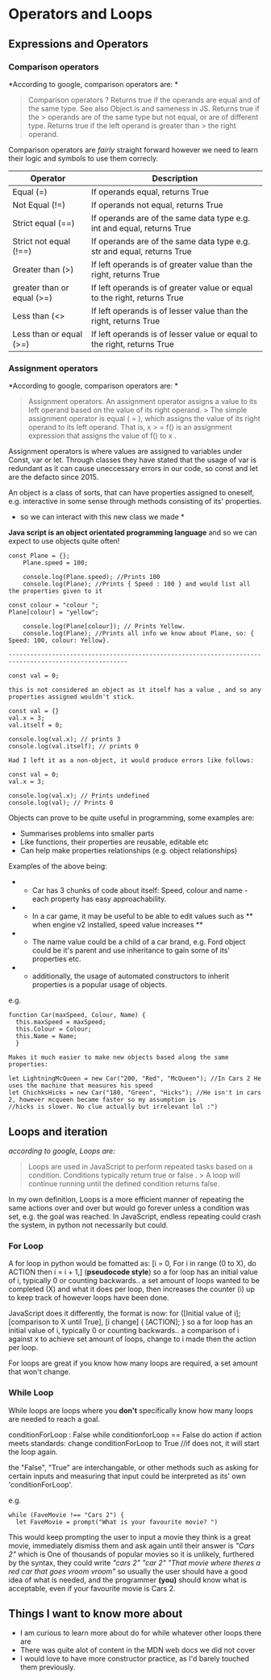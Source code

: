# Operators and Loops

## Expressions and Operators

### Comparison operators

*According to google, comparison operators are: *

> Comparison operators
? Returns true if the operands are equal and of the same type. See also Object.is and sameness in JS. Returns true if the    > operands are of the same type but not equal, or are of different type. Returns true if the left operand is greater than    > the right operand.

Comparison operators are *fairly* straight forward however we need to learn their logic and symbols to use them correcly.

| Operator                    |  Description                                                              |
| ----------------------------| --------------------------------------------------------------------------|
| Equal  (=)                  | If operands equal, returns True                                           |
| Not Equal (!=)              | If operands not equal, returns True                                       |
| Strict equal (==)           | If operands are of the same data type e.g. int and equal, returns True    |
| Strict not equal (!==)      | If operands are of the same data type e.g. str and equal, returns True    |
| Greater than (>)            | If left operands is of greater value than the right, returns True         |
| greater than or equal (>=)  | If left operands is of greater value or equal to the right, returns True  |
| Less than (<>               | If left operands is of lesser value than the right, returns True          |
| Less than or equal (>=)     | If left operands is of lesser value or equal to the right, returns True   |

### Assignment operators

*According to google, comparison operators are: *

> Assignment operators. An assignment operator assigns a value to its left operand based on the value of its right operand.  > The simple assignment operator is equal ( = ), which assigns the value of its right operand to its left operand. That is, x > = f() is an assignment expression that assigns the value of f() to x .

Assignment operators is where values are assigned to variables under Const, var or let. Through classes they have stated that the usage of var is redundant as it can cause uneccessary errors in our code, so const and let are the defacto since 2015.

An object is a class of sorts, that can have properties assigned to oneself, e.g. interactive in some sense through methods consisting of its' properties.

* so we can interact with this new class we made * 

**Java script is an object orientated programming language** and so we can expect to use objects quite often! 

``` 
const Plane = {};
    Plane.speed = 100;
    
    console.log(Plane.speed); //Prints 100
    console.log(Plane); //Prints { Speed : 100 } and would list all the properties given to it
    
const colour = "colour ";
Plane[colour] = "yellow";
    
    console.log(Plane[colour]); // Prints Yellow.
    console.log(Plane); //Prints all info we know about Plane, so: { Speed: 100, colour: Yellow}.
  
-------------------------------------------------------------------------------------------------------

const val = 0; 

this is not considered an object as it itself has a value , and so any properties assigned wouldn't stick.

const val = {}
val.x = 3;
val.itself = 0;

console.log(val.x); // prints 3
console.log(val.itself); // prints 0

Had I left it as a non-object, it would produce errors like follows:

const val = 0; 
val.x = 3;

console.log(val.x); // Prints undefined
console.log(val); // Prints 0

```

Objects can prove to be quite useful in programming, some examples are:
+  Summarises problems into smaller parts
+  Like functions, their properties are reusable, editable etc
+  Can help make properties relationships (e.g. object relationships)

Examples of the above being:

- - Car has 3 chunks of code about itself: Speed, colour and name - each property has easy approachability.
- - In a car game, it may be useful to be able to edit values such as ** when engine v2 installed, speed value increases **
- - The name value could be a child of a car brand, e.g. Ford object could be it's parent and use inheritance to gain some of its' properties etc.
- - additionally, the usage of automated constructors to inherit properties is a popular usage of objects. 

e.g. 

```
function Car(maxSpeed, Colour, Name) {
  this.maxSpeed = maxSpeed;
  this.Colour = Colour;
  this.Name = Name;
  }

Makes it much easier to make new objects based along the same properties:

let LightningMcQueen = new Car("200, "Red", "McQueen"); //In Cars 2 He uses the machine that measures his speed
let ChichksHicks = new Car("180, "Green", "Hicks"); //He isn't in cars 2, however mcqueen became faster so my assumption is 
//hicks is slower. No clue actually but irrelevant lol :")

```

## Loops and iteration

*according to google, Loops are:*
> Loops are used in JavaScript to perform repeated tasks based on a condition. Conditions typically return true or false . > A loop will continue running until the defined condition returns false.

In my own definition, Loops is a more efficient manner of repeating the same actions over and over but would go forever unless a condition was set, e.g. the goal was reached. In JavaScript, endless repeating could crash the system, in python not necessarily but could.

### For Loop

A for loop in python would be fomatted as:
[i = 0, For i in range (0 to X), do ACTION then i = i + 1,] (**pseudocode style**)
so a for loop has an initial value of i, typically 0 or counting backwards.. a set amount of loops wanted to be completed (X) and what it does per loop, then increases the counter (i) up to keep track of however loops have been done.

JavaScript does it differently, the format is now:
for ([Initial value of i]; [comparison to X until True], [i change] {
  [ACTION];
}
so a for loop has an initial value of i, typically 0 or counting backwards.. a comparison of i against x to achieve set amount of loops, change to i made then the action per loop.

For loops are great if you know how many loops are required, a set amount that won't change.

### While Loop

While loops are loops where you **don't** specifically know how many loops are needed to reach a goal.

conditionForLoop : False
while conditionforLoop == False
  do action
  if action meets standards: change conditionForLoop to True //if does not, it will start the loop again.

the "False", "True" are interchangable, or other methods such as asking for certain inputs and measuring that input could be interpreted as its' own 'conditionForLoop'.

e.g. 
``` 
while (FaveMovie !== "Cars 2") {
  let FaveMovie = prompt("What is your favourite movie? ")
```

This would keep prompting the user to input a movie they think is a great movie, immediately dismiss them and ask again until their answer is *"Cars 2"* which is One of thousands of popular movies so it is unlikely, furthered by the syntax, they could write _"cars 2"_ _"car 2"_ _"That movie where theres a red car that goes vroom vroom"_ so usually the user should have a good idea of what is needed, and the programmer **(you)** should know what is acceptable, even if your favourite movie is Cars 2.

## Things I want to know more about

- I am curious to learn more about do for while whatever other loops there are
- There was quite alot of content in the MDN web docs we did not cover
- I would love to have more constructor practice, as I'd barely touched them previously.
